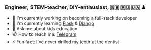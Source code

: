 ### Engineer, STEM-teacher, DIY-enthusiast, 🇬🇧 🇷🇺 🇺🇦 ♟

- 🔭 I'm currently working on becoming a full-stack developer
- 🌱 I'm currently learning [Flask](https://flask.palletsprojects.com/en/2.2.x/) & [Django](https://www.djangoproject.com)
- 💬 Ask me about kids education
- 📫 How to reach me: [Telegram](https://t.me/thedisciple)
- ⚡ Fun fact: I've never drilled my teeth at the dentist
